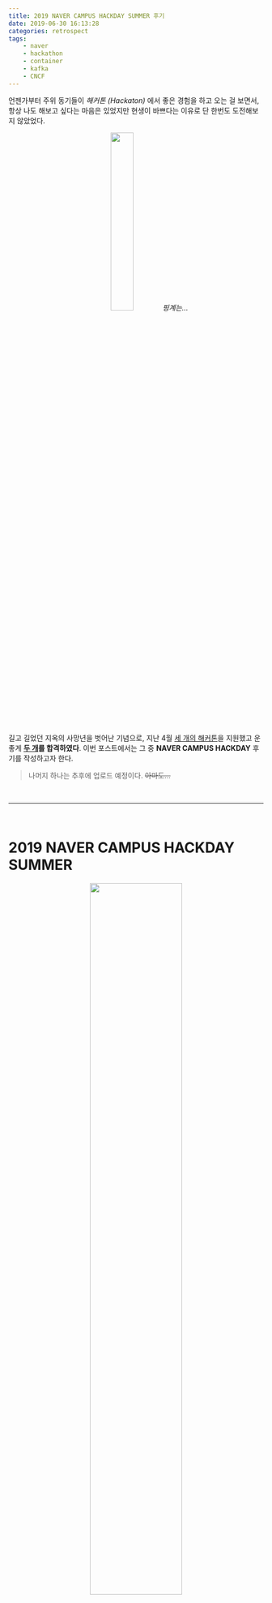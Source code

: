 ```yaml
---
title: 2019 NAVER CAMPUS HACKDAY SUMMER 후기
date: 2019-06-30 16:13:28
categories: retrospect
tags:
	- naver
	- hackathon
	- container
	- kafka
	- CNCF
---
```



언젠가부터 주위 동기들이 *해커톤 (Hackaton)* 에서 좋은 경험을 하고 오는 걸 보면서,
항상 나도 해보고 싶다는 마음은 있었지만 현생이 바쁘다는 이유로 단 한번도 도전해보지 않았었다.

<center><img src="https://user-images.githubusercontent.com/26691216/60393712-742a5400-9b54-11e9-9771-03862d5b94df.jpg" width=30%>
<i>핑계는...</i></center>

길고 길었던 지옥의 사망년을 벗어난 기념으로, 지난 4월 <U>세 개의 해커톤</U>을 지원했고 운 좋게 **<U>두 개</U>를 합격하였다**.
이번 포스트에서는 그 중 **NAVER CAMPUS HACKDAY** 후기를 작성하고자 한다.
> 나머지 하나는 추후에 업로드 예정이다. ~~아마도...~~
> 

<br/>

---

<br/>


# 2019 NAVER CAMPUS HACKDAY SUMMER

<center><img src="https://d2.naver.com/content/images/2019/03/19CHACK_S.png" width=60%></center>

> NAVER D2 - CAMPUS HACKDAY 행사 안내 https://d2.naver.com/news/5009947
> 
> GITHUB Page https://github.com/NAVER-CAMPUS-HACKDAY/common
> 

깃헙 레포의 이슈에 있는 37개의 주제 중 희망하는 1~2개의 주제를 골라 지원서를 작성하고, 4월 13일에 온라인 코딩 테스트를 보았다.

코딩 테스트는 원하는 시간에 접속하여 제한시간 두 시간동안 3문제를 풀어야 했고, 문제 난이도는 그리 높은 편은 아니었던 것 같다. 제출하는 시간도 기록되었기 때문에 테스트 케이스를 적당히 확인하고 한 시간 조금 넘은 시점에 제출했다.

후담이지만 [Google code jam](https://codingcompetitions.withgoogle.com/codejam)의 'Round 1A 2019' 도 같은 날에 진행되어서 스타벅스에 앉아서 하루죙일 정신없이 문제만 풀었다. 🤦🏻‍♀️

<br/>

### 🎉 햅격~ 🎉
<img src="https://user-images.githubusercontent.com/26691216/60394163-02093d80-9b5b-11e9-8129-2444f06d0741.png" width="905">

기대 안하고 있었지만 사실 기대하긴 했다. (ㅋㅋㅋㅋㅋㅋㅋㅋㅋ)

해커톤 중에서도 Naver hackday는 꼭 한번쯤 가보고 싶었던 행사였기 때문에 특히 좋았다. 기쁜 와중에 딱 날짜가 종설 프로젝트 중간 발표 날이라서 팀원들에게 미리 양해를 구했는데, 다행히 마음씨 좋은 우리 팀원분들은 너그럽게 이해해주셨다.
<center><img src="https://user-images.githubusercontent.com/26691216/60394226-0124db80-9b5c-11e9-80ed-221836478984.png" width=40%></center>

<br/>

---

<br/>

## Before Hack-day

내가 수행하게 된 주제는 **"컨테이너 기반 쇼핑 상품 정보 수신"** 으로, 세 명이 한 팀을 이루고 멘토님 한 분이 함께 해주셨다. 

> **[컨테이너 기반 쇼핑 상품 정보 수신]**
>
> *https://github.com/NAVER-CAMPUS-HACKDAY/common/issues/7*
> 
> 상품정보 수집을 위하여 각 쇼핑몰에서 제공하는 상품정보 **EP**(Engine Page)를 주기적으로 수집하여 변경된 정보를 체크하고 서비스에 반영하고 있다. 해당 작업의 **확장성 및 고가용성**을 위하여 Kubernetes 등의 컨테이너 환경에서 Task Agent 들이 운용될 수 있도록 설계 및 구현이 필요하다.
> 


해커톤 행사 당일에 주제 선정과 개발이 모두 이루어지는 다른 해커톤들과는 다르게 Naver Campus Hackday는 본인이 지원한 주제에 따라 팀이 꾸려지고, 사전에 멘토님의 가이드에 따라 팀끼리 개발을 어느정도 진행하기도 한다. ( → 해당 부분은 팀by팀 인 듯)

프로젝트에 대해서는 멘토님께 사전에 여쭤봤을 때, 구체적인 플로우는 공개할 수 없으나 내가 짠 코드는 무관하다고 답변을 주셔서 공식 Hackday github 이슈에 노출되어있는 프로젝트의 개괄적인 내용과 함께 느낀점만 간략하게 정리하고자 한다.

<br/>

우리 팀의 경우 특히 인프라 구축이 필요한 주제였기 때문에 사전에 LINE과 Github을 통해 온라인 회의를 지속적으로 진행했다. 이를 통해 나는 아래와 같은 사전 준비를 하고서 Hackday에 참가하였다.


 1. MQ(Message Queue), 데이터 처리 방법 등에 대한 이해
 	- MQ란 무엇이고, 프로젝트에 적합한 프로젝트는 무엇인가?
 	- 데이터 처리 방식 중 Batch와 Stream의 차이와 각각의 장단점은?
 	- 확장성과 고가용성을 고려하였을 때 적합한 데이터 저장 및 분석 방법은?

 2. 서버 운용 및 클러스터링 계획
 	- 사전에 할당받은 10개의 서버를 어떻게 운용할 것인가?
 	- 어떤 기술 스택을 사용할 것인가?
 	- 어떤식으로 Clustering할 것인가?
 	- 어떠한 플로우로 데이터를 처리하고, 어떻게 분석할 것인가? (설계)
 	```
	Container Management : Kubernetes
	Message Queue : Kafka
	Database & Analytics Engine : Hbase + Spark
	```
 	
 3. 컨테이너 기반 (Kubernetes)
	- 어느 범위까지 컨테이너화할 것인가?
	- Kubernetes Clustering은 어떻게 구성 할 것인가?
	- Docker registry는 어떤식으로 사용할 것인가?

<br/>

그 외에도 대용량 데이터 처리임을 고려하여 어떻게하면 속도와 공간 효율성을 확보할 수 있을 지에 대한 고민을 정말 많이 했다.

내가 알고 있는거라곤 '쿠버네티스' 다섯 글자 뿐...
이때까지 이정도의 대용량 데이터 처리를 해본적이 없었고 MQ 나 Hadoop 사용 경험도 없었기 때문에 처음 접하는 것들이 대부분이었다. 책도 찾아 읽고 나름대로의 공부도 많이 해서 어느정도 설계까지는 했지만 막상 실제 인프라 구축은 막막하기만 했는데, 우리 팀에 데이터 마술사님(!)이 계셔서 초반 구축을 ~~알잘딱깔센~~ 해주셔서 🐶🍯 이었다.

Hackday 준비를 하면서 공부도 많이 됐지만 능력있고 열정있는 팀원님을 보면서 특히 많이 배웠다. 최고의 팀원 최고 bbb

<br/>

## D-day, Hack-day

Hackday 당일, 춘천으로 출발 전에 미리 모여 멘토님과 간단하게 점심 식사를 했다.
그린 팩토리 근처 식당에서 돈까스 먹었는데 굉장히 맷-집 이더라. JMTGR.
<center><img src="https://user-images.githubusercontent.com/26691216/60395184-bb234400-9b6a-11e9-8966-64be35892e6b.jpg" width=40%>
??: 좋아해요? </center>

멘토님을 처음 뵙는 자리라 조금 긴장도 됐었는데 생각보다 편한 분위기로 얘기를 나누고 근처 카페에서 커피도 사주셔서 감사하게 먹고 그린팩토리로 향했다.

하지만 모든게 평화롭고 순조로운 가운데, **한가지 문제**가 있었다.

팀원 분 중에 한 분이 몸이 아프셔서 당일 날 못 오신 것이다. 위에서 말했다 싶이 한 팀당 3명이 팀이었고, 대부분 세 명인 가운데 갑자기 우리팀만 둘이 되었다.

이 때 느낌왔다. <U>오늘 숙소 구경은 물건너 갔음을.</U>

<br/>

<center><img src="https://user-images.githubusercontent.com/26691216/60395094-3c79d700-9b69-11e9-9a2f-faf606655425.JPG" width=50%>
<i>행사 진행 장소인 NAVER CONNECT ONE은 내부 사진 공개를 금하고 있기 때문에 시설 모습이 보이는 구체적인 사진들은 공개할 수 없다.</i></center>

<br/>

사실 나와 다른 팀원님은 커네트원이 두 번째 방문이라 구경은 제쳐두고 회의실에만 박혀있었어서 사진도 거의 안찍었다. 때 맞춰 나와 밥 먹고 당 떨어지면 간식 가져오는 거 외에는 회의실에 스스로를 감금했다.

왜냐고? 순조롭긴 개뿔 내가 해간거 하나도 안됐다. ~~tlqk~~

> 인프라 특 _ 이유없이 갑자기 안됨
> 
> 루까 특 _ 이유없긴 사실상 **본인 잘못**임
> 

<br/>

도착하자 마자 마음이 급했던 우리 팀은 곧 바로 회의를 시작했다. 사전에 온라인 회의를 통해 설계를 논의하긴 했었지만 확정은 아니었고, 그 이후로 각자가 고민했던 부분과 그 결과로 설계한 구조를 서로 공유하고 멘토님께 피드백을 받았다.

***결론만 얘기하자면, 나와 다른 팀원님의 디자인은 완전히 달랐다.***

같은 문제를 접했고 사용할 인프라도 같이 정했음에도 불구하고, 생각하는 해결 방식이 다른 것이다. 이런 점이 사실 놀랍기도 하고 또 각 방법의 장단점이 분명해서 어떤 설계에 따라 구현할지 토의를 하면서 많은 고민이 되었다. 결국 일단은 내 설계대로 진행하기로 결론을 냈지만, 여기의 가장 큰 이슈는 <U>Hackday 기간 안에 구현이 가능할지</U> 였다. 

> ✽ 프로젝트 내용은 공개 가능한 범위가 모호하여 일단 보류하고, 추후에 기회가 되는대로 짰던 코드와 함께 겪었던 문제점, 해결 과정, 느낀점 등을 따로 정리하려 한다.
> 

<br/>

#### '혹시'하면 '역시'다.

<center><img src="https://user-images.githubusercontent.com/26691216/60401215-0ebc7e80-9bb9-11e9-90bf-d301476adcce.gif" width="210"></center>
<center><i>서버들은 이유 없이 돌아가며 터지고, <br/>
Kubernetes는 갑자기 막혔고, <br/>
Hbase Cluster도 갑자기 터져 팀원님이 해결하고 계시는 와중에 <br/>
우려 했던 Spark (Scalar) 멘붕까지 <strong>터/져/Ba/by</strong> 상태 <br/>
</i></center> 

새로운 도메인 지식 습득과 설계에 급급했던 나머지 나는 초반 인프라 구축 참여가 적었고 거기에 대한 이해도가 다소 부족했다. 그 중 Kafka는 비교적 많이 공부를 해갔지만 DB 쪽에는 신경을 많이 쓰지 못했더니,

**Java로 Consumer와 Producer를 구현하긴 했는데 막상 데이터를 어떻게 다뤄야 되는지를 모르겠는 거다.**

다른 팀원님이 DB 문제를 해결하고 계시는 동안 혼자 Consumer 모듈에 Spark를 적용해보려니 눈앞이 캄캄했다. 밤새 Spark가 대체 뭐며 어떻게 적용해야 하는지를 찾아봐도 참고하라고 주신 Scalar 코드를 봐도 좀 처럼 각이 안나왔다.
이 때 사실 팀원분이 데이터 처리 경험이 나보다 많다는 이유로 나는 너무 안일하게 준비한게 아닌가라는 반성을 많이 했다.

예상했던 대로 <U>그 좋은 숙소는 주인 없는 밤을 보내게 되었다</U>. 🛏

<br/>
<br/>

다음 날 점심 식사 후, 최종 결과물을 멘토님께 공유하고 피드백을 받았다.

처음에는 팀 프로젝트였지만 진행하다보니 계획했던 결과를 내기에는 부족함이 있어 결국 팀원 각자 나름의 구현 결과물을 내게 되었다.
(각자의 설계를 기반으로 하되, 각자가 처한 상황에 따라 스펙을 조금씩 바꾸었다)

밤새 구현한 걸 몇 번이고 뒤집어 엎어 최종적으로 계획 했던 동작은 구현하긴 했지만 '대용량 데이터 처리'와 '컨테이너 환경'에 대한 아쉬움은 어쩔 수 없었다. 이렇게 아쉬움을 한 가득 안고 **Campus Hackday**는 마무리 되었지만, 또 배워가는 것도 한 가득이라 여러모로 의미가 큰 행사였다.

<br/>

## After ..

Hackday를 다녀와서 가장 먼저는 **잤다**. 즈질 체력 증말;;

그러고나서 까먹기 전에 부족했던 점과 배운 점을 정리하면서
멘토님께 피드백 받은 부분과 스스로 아쉬웠던 부분은 인프라가 아직 남아있을 때 공부하면서 보완해보고자 했다.

<center><img src="https://user-images.githubusercontent.com/26691216/60398767-339ffa00-9b97-11e9-9caa-05023dba1d11.png" width="210">
~~사람이 안하던 짓을 하면...~~ </center>

생각했던 것보다 서버 회수 시기가 앞당겨져서 아쉽기는 했지만, 아쉬운대로 로컬에 최대한 동일한 테스트 환경을 구축해서 Code Refactoring / Test 와 정리한 내용 바탕의 문서 작성을 마치고 팀 Github에 Issue와 PR을 올림으로써 Hackday 프로젝트를 마무리 지었다.

---

<br/>

#### 느낀점

Naver Campus Hackday와 다른 해커톤과의 차이점은 실무에 어느정도 직접적인 연관이 있는 문제들을 접하고 그 중 본인이 관심있는 주제를 정할 수 있다는 점이고, 1박 2일 행사 기간 외에도 문제에 대해 좀 더 깊게 고민하고 개발할 수 있는 시간이 있다는 것이다. 

그리고 또 다른 큰 차이점은 **'경쟁이나 시험이 아니다'** 라는 것이다.
다른 팀과의 내용 공유가 따로 없어 어떤 걸 어떻게 해결하셨는지 정말 궁금하긴 했지만, 대신에 비교도 없고 경쟁도 없다. 

물론 우수참가자에게는 네이버 인턴 면접기회를 준다는 혜택이 분명 존재하지만, 멘토님도 여러 차례 강조하셨던 것 처럼 정해진 답을 찾는다기보다 <U>실제 실무에서의 문제를 접하고 해결하는 경험</U>을 할 수 있는 기회이다. 경쟁이 아닌 또래의 열정적이고 실력있는 분들을 만나 많이 배우고 자극을 받을 수 있는 점이나, 현업의 네이버 개발자님의 멘토링과 피드백을 받을 수 있는 점 모두 다른 곳에서 경험 할 수 없는 귀한 경험인 것 같다.

끝나고 가장 아쉬웠던 점 중 하나는 사전에 좀 더 많은 시간을 투자해서 당일에는 좀 더 활발한 네트워킹과 구체적인 피드백 (+ 코드 리뷰) 을 받을 수 있었으면 더 좋지 않았을까 하는 것이다. 

> *'Hackathon'* 이라고 생각하고 *'Hackday'* 를 충분히 즐기지 못했던게 아쉽긴하지만, 
근래 조금은 지쳤던 나에게 ***좋은 자극*** 이 되었음에는 틀림 없다.  

<br/>

혹시나 Naver Campus Hackday 참가를 희망하거나 이미 합격하신 분이 이 글을 읽는다면 조금의 도움이 되시길 바라며 글을 마친다.

<br/>

아디다디도스! 👋🏻

<br/>
